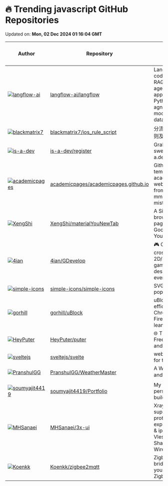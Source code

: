 # 🔥 Trending javascript GitHub Repositories

Updated on: **Mon, 02 Dec 2024 01:16:04 GMT**

| Author | Repository | Description | Language | ⭐ Total Stars | 🌟 Stars Today |
|--------|------------|-------------|----------|----------------|----------------|
| [![langflow-ai](https://avatars.githubusercontent.com/u/24829397?s=40&v=4)](https://github.com/langflow-ai) | [langflow-ai/langflow](https://github.com/langflow-ai/langflow) | Langflow is a low-code app builder for RAG and multi-agent AI applications. It’s Python-based and agnostic to any model, API, or database. | JavaScript | 36541 | 150 |
| [![blackmatrix7](https://avatars.githubusercontent.com/in/15368?s=40&v=4)](https://github.com/blackmatrix7) | [blackmatrix7/ios_rule_script](https://github.com/blackmatrix7/ios_rule_script) | 分流规则、重写写规则及脚本。 | JavaScript | 18795 | 15 |
| [![is-a-dev](https://avatars.githubusercontent.com/u/87287585?s=40&v=4)](https://github.com/is-a-dev) | [is-a-dev/register](https://github.com/is-a-dev/register) | Grab your own sweet-looking '.is-a.dev' subdomain. | JavaScript | 3447 | 14 |
| [![academicpages](https://avatars.githubusercontent.com/u/4693439?s=40&v=4)](https://github.com/academicpages) | [academicpages/academicpages.github.io](https://github.com/academicpages/academicpages.github.io) | Github Pages template for academic personal websites, forked from mmistakes/minimal-mistakes | JavaScript | 12572 | 6 |
| [![XengShi](https://avatars.githubusercontent.com/u/60751338?s=40&v=4)](https://github.com/XengShi) | [XengShi/materialYouNewTab](https://github.com/XengShi/materialYouNewTab) | A Simple New Tab ( browsers's home page ) inspired with Google's 'Material You' design | JavaScript | 1503 | 10 |
| [![4ian](https://avatars.githubusercontent.com/u/1280130?s=40&v=4)](https://github.com/4ian) | [4ian/GDevelop](https://github.com/4ian/GDevelop) | 🎮 Open-source, cross-platform 2D/3D/multiplayer game engine designed for everyone. | JavaScript | 11671 | 24 |
| [![simple-icons](https://avatars.githubusercontent.com/u/15157491?s=40&v=4)](https://github.com/simple-icons) | [simple-icons/simple-icons](https://github.com/simple-icons/simple-icons) | SVG icons for popular brands | JavaScript | 21185 | 7 |
| [![gorhill](https://avatars.githubusercontent.com/u/585534?s=40&v=4)](https://github.com/gorhill) | [gorhill/uBlock](https://github.com/gorhill/uBlock) | uBlock Origin - An efficient blocker for Chromium and Firefox. Fast and lean. | JavaScript | 47757 | 31 |
| [![HeyPuter](https://avatars.githubusercontent.com/u/7225168?s=40&v=4)](https://github.com/HeyPuter) | [HeyPuter/puter](https://github.com/HeyPuter/puter) | 🌐 The Internet OS! Free, Open-Source, and Self-Hostable. | JavaScript | 26797 | 23 |
| [![sveltejs](https://avatars.githubusercontent.com/u/1162160?s=40&v=4)](https://github.com/sveltejs) | [sveltejs/svelte](https://github.com/sveltejs/svelte) | web development for the rest of us | JavaScript | 80276 | 29 |
| [![PranshulGG](https://avatars.githubusercontent.com/u/134786144?s=40&v=4)](https://github.com/PranshulGG) | [PranshulGG/WeatherMaster](https://github.com/PranshulGG/WeatherMaster) | A Weather app for android 🌦🌞☔ | JavaScript | 603 | 20 |
| [![soumyajit4419](https://avatars.githubusercontent.com/u/46092576?s=40&v=4)](https://github.com/soumyajit4419) | [soumyajit4419/Portfolio](https://github.com/soumyajit4419/Portfolio) | My self coded personal website build with React.js | JavaScript | 4723 | 7 |
| [![MHSanaei](https://avatars.githubusercontent.com/u/33454419?s=40&v=4)](https://github.com/MHSanaei) | [MHSanaei/3x-ui](https://github.com/MHSanaei/3x-ui) | Xray panel supporting multi-protocol multi-user expire day & traffic & ip limit (Vmess & Vless & Trojan & ShadowSocks & Wireguard) | JavaScript | 14372 | 32 |
| [![Koenkk](https://avatars.githubusercontent.com/u/2892853?s=40&v=4)](https://github.com/Koenkk) | [Koenkk/zigbee2mqtt](https://github.com/Koenkk/zigbee2mqtt) | Zigbee 🐝 to MQTT bridge 🌉, get rid of your proprietary Zigbee bridges 🔨 | JavaScript | 12240 | 10 |
